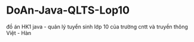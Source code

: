 # DoAn-Java-QLTS-Lop10
đồ án HK1 java - quản lý tuyển sinh lớp 10 của trường cntt và truyền thông Việt - Hàn
